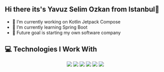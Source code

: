 ## Hi there its's Yavuz Selim Ozkan from Istanbul👋


- 🔭 I’m currently working on Kotlin Jetpack Compose
- 🌱 I’m currently learning Spring Boot
- 🎯 Future goal is starting my own software company

## 💻 Technologies I Work With

<p align="center">
  <img src="https://img.shields.io/badge/Kotlin-%239B5DE5.svg?logo=kotlin&logoColor=white&style=for-the-badge" />
  <img src="https://img.shields.io/badge/Jetpack%20Compose-4285F4.svg?logo=jetpackcompose&logoColor=white&style=for-the-badge" />
  <img src="https://img.shields.io/badge/Java-ED8B00.svg?logo=openjdk&logoColor=white&style=for-the-badge" />
  <img src="https://img.shields.io/badge/Spring%20Boot-6DB33F.svg?logo=springboot&logoColor=white&style=for-the-badge" />
  <img src="https://img.shields.io/badge/MySQL-005C84.svg?logo=mysql&logoColor=white&style=for-the-badge" />
  <img src="https://img.shields.io/badge/Postman-FF6C37.svg?logo=postman&logoColor=white&style=for-the-badge" />
</p>
